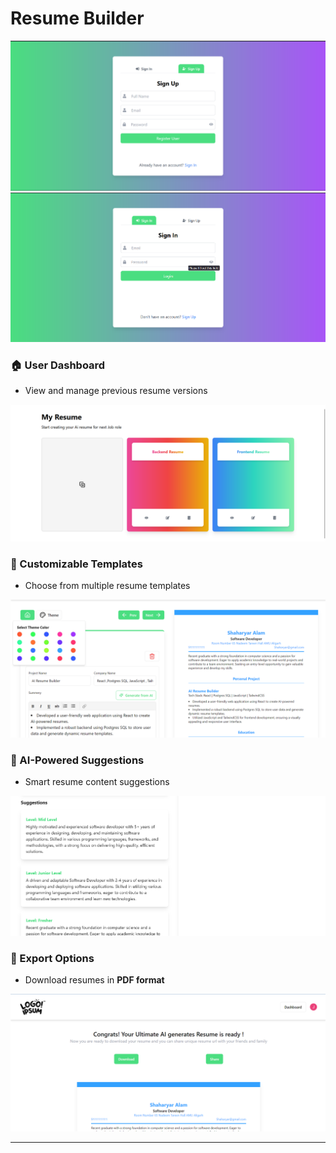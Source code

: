 #  Resume Builder

![Sign In](./Screenshot/SignIn.png)  
![Sign Up](./Screenshot/SignUp.png)  

###  🏠 User Dashboard  
- View and manage previous resume versions  

![User Dashboard](./Screenshot/Dashboard.png)  

### 🎨 Customizable Templates  
- Choose from multiple resume templates  

![Template Customization](./Screenshot/ThemeCust.png)  

###  🤖 AI-Powered Suggestions  
- Smart resume content suggestions  

![AI Suggestions](./Screenshot/AI%20Suggestions.png)  

  

###  📄 Export Options  
- Download resumes in **PDF format**  

![Download & Share](./Screenshot/downloadShare.png)  

---